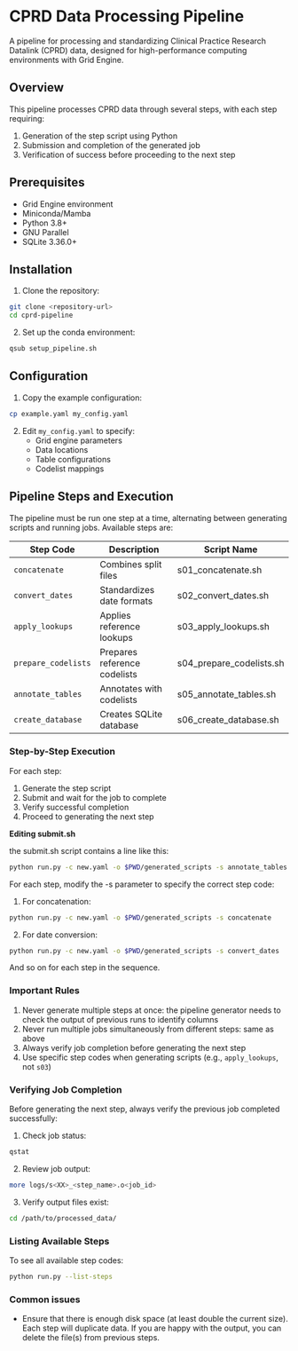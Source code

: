 # CPRD Data Processing Pipeline

A pipeline for processing and standardizing Clinical Practice Research Datalink (CPRD) data, designed for high-performance computing environments with Grid Engine.

## Overview

This pipeline processes CPRD data through several steps, with each step requiring:
1. Generation of the step script using Python
2. Submission and completion of the generated job
3. Verification of success before proceeding to the next step

## Prerequisites

- Grid Engine environment
- Miniconda/Mamba
- Python 3.8+
- GNU Parallel
- SQLite 3.36.0+

## Installation

1. Clone the repository:
```bash
git clone <repository-url>
cd cprd-pipeline
```

2. Set up the conda environment:
```bash
qsub setup_pipeline.sh
```

## Configuration

1. Copy the example configuration:
```bash
cp example.yaml my_config.yaml
```

2. Edit `my_config.yaml` to specify:
   - Grid engine parameters
   - Data locations
   - Table configurations
   - Codelist mappings

## Pipeline Steps and Execution

The pipeline must be run one step at a time, alternating between generating scripts and running jobs. Available steps are:

| Step Code | Description | Script Name |
|-----------|-------------|-------------|
| `concatenate` | Combines split files | s01_concatenate.sh |
| `convert_dates` | Standardizes date formats | s02_convert_dates.sh |
| `apply_lookups` | Applies reference lookups | s03_apply_lookups.sh |
| `prepare_codelists` | Prepares reference codelists | s04_prepare_codelists.sh |
| `annotate_tables` | Annotates with codelists | s05_annotate_tables.sh |
| `create_database` | Creates SQLite database | s06_create_database.sh |

### Step-by-Step Execution

For each step:
1. Generate the step script
2. Submit and wait for the job to complete
3. Verify successful completion
4. Proceed to generating the next step

**Editing submit.sh**

the submit.sh script contains a line like this:

```bash
python run.py -c new.yaml -o $PWD/generated_scripts -s annotate_tables
```

For each step, modify the -s parameter to specify the correct step code:

1. For concatenation:

```bash
python run.py -c new.yaml -o $PWD/generated_scripts -s concatenate
```

2. For date conversion:

```bash
python run.py -c new.yaml -o $PWD/generated_scripts -s convert_dates
```

And so on for each step in the sequence.

### Important Rules

1. Never generate multiple steps at once: the pipeline generator needs to check the output of previous runs to identify columns
2. Never run multiple jobs simultaneously from different steps: same as above
3. Always verify job completion before generating the next step
4. Use specific step codes when generating scripts (e.g., `apply_lookups`, not `s03`)

### Verifying Job Completion

Before generating the next step, always verify the previous job completed successfully:

1. Check job status:
```bash
qstat
```

2. Review job output:
```bash
more logs/s<XX>_<step_name>.o<job_id>
```

3. Verify output files exist:
```bash
cd /path/to/processed_data/
```

### Listing Available Steps

To see all available step codes:
```bash
python run.py --list-steps
```

### Common issues

* Ensure that there is enough disk space (at least double the current size). Each step will duplicate data. If you are happy with the output, you can delete the file(s) from previous steps.



